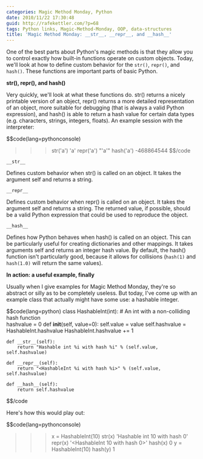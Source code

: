 ```yaml
---
categories: Magic Method Monday, Python
date: 2010/11/22 17:30:48
guid: http://rafekettler.com/?p=68
tags: Python links, Magic-Method-Monday, OOP, data-structures
title: 'Magic Method Monday: __str__, __repr__, and __hash__'
---
```

One of the best parts about Python's magic methods is that they allow you to control exactly how built-in functions operate on custom objects. Today, we'll look at how to define custom behavior for the `str()`, `repr()`, and `hash()`. These functions are important parts of basic Python.

**str(), repr(), and hash()**

Very quickly, we'll look at what these functions do. str() returns a nicely printable version of an object, repr() returns a more detailed representation of an object, more suitable for debugging (that is always a valid Python expression), and hash() is able to return a hash value for certain data types (e.g. characters, strings, integers, floats). An example session with the interpreter:

$$code(lang=pythonconsole)
>>> str('a')
'a'
>>> repr('a')
"'a'"
>>> hash('a')
-468864544
$$/code

`__str__`

Defines custom behavior when str() is called on an object. It takes the argument self and returns a string.

`__repr__`

Defines custom behavior when repr() is called on an object. It takes the argument self and returns a string. The returned value, if possible, should be a valid Python expression that could be used to reproduce the object.

`__hash__`

Defines how Python behaves when hash() is called on an object. This can be particularly useful for creating dictionaries and other mappings. It takes arguments self and returns an integer hash value. By default, the hash() function isn't particularly good, because it allows for collisions (`hash(1)` and `hash(1.0)` will return the same values).

**In action: a useful example, finally**

Usually when I give examples for Magic Method Monday, they're so abstract or silly as to be completely useless. But today, I've come up with an example class that actually might have some use: a hashable integer.

$$code(lang=python)
class HashableInt(int):
    # An int with a non-colliding hash function   
    hashvalue = 0
    def __init__(self, value=0):
        self.value = value
        self.hashvalue = HashableInt.hashvalue
        HashableInt.hashvalue += 1

    def __str__(self):
        return "Hashable int %i with hash %i" % (self.value, self.hashvalue)

    def __repr__(self):
        return "<HashableInt %i with hash %i>" % (self.value, self.hashvalue)

    def __hash__(self):
        return self.hashvalue
$$/code

Here's how this would play out:

$$code(lang=pythonconsole)
>>> x = HashableInt(10)
>>> str(x)
'Hashable int 10 with hash 0'
>>> repr(x)
'<HashableInt 10 with hash 0>'
>>> hash(x)
0
>>> y = HashableInt(10)
>>> hash(y)
1
